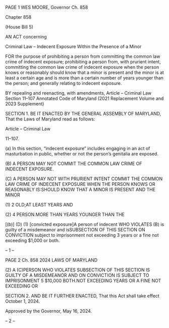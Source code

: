 PAGE 1
WES MOORE, Governor Ch. 858

Chapter 858

(House Bill 5)

AN ACT concerning

Criminal Law – Indecent Exposure Within the Presence of a Minor

FOR the purpose of prohibiting a person from committing the common law crime of indecent
exposure; prohibiting a person from, with prurient intent, committing the common
law crime of indecent exposure when the person knows or reasonably should know
that a minor is present and the minor is at least a certain age and is more than a
certain number of years younger than the person; and generally relating to indecent
exposure.

BY repealing and reenacting, with amendments,
Article – Criminal Law
Section 11–107
Annotated Code of Maryland
(2021 Replacement Volume and 2023 Supplement)

SECTION 1. BE IT ENACTED BY THE GENERAL ASSEMBLY OF MARYLAND,
That the Laws of Maryland read as follows:

Article – Criminal Law

11–107.

(a) In this section, “indecent exposure” includes engaging in an act of
masturbation in public, whether or not the person’s genitalia are exposed.

(B) A PERSON MAY NOT COMMIT THE COMMON LAW CRIME OF INDECENT
EXPOSURE.

(C) A PERSON MAY NOT WITH PRURIENT INTENT COMMIT THE COMMON LAW
CRIME OF INDECENT EXPOSURE WHEN THE PERSON KNOWS OR REASONABLY
IS:SHOULD KNOW THAT A MINOR IS PRESENT AND THE MINOR

(1) 2 OLD;AT LEAST YEARS AND

(2) 4 PERSON.MORE THAN YEARS YOUNGER THAN THE

[(b)] (D) (1) [convicted exposure]A person of indecent WHO VIOLATES
(B) is guilty of a misdemeanor and isSUBSECTION OF THIS SECTION ON CONVICTION
subject to imprisonment not exceeding 3 years or a fine not exceeding $1,000 or both.

– 1 –

PAGE 2
Ch. 858 2024 LAWS OF MARYLAND

(2) A (C)PERSON WHO VIOLATES SUBSECTION OF THIS SECTION IS
GUILTY OF A MISDEMEANOR AND ON CONVICTION IS SUBJECT TO IMPRISONMENT
5 $10,000 BOTH.NOT EXCEEDING YEARS OR A FINE NOT EXCEEDING OR

SECTION 2. AND BE IT FURTHER ENACTED, That this Act shall take effect
October 1, 2024.

Approved by the Governor, May 16, 2024.

– 2 –